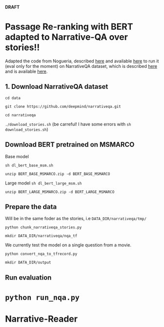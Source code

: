**DRAFT**

# Passage Re-ranking with BERT adapted to Narrative-QA over stories!! 

Adapted the code from Nogueria, described [here](https://arxiv.org/abs/1901.04085) and available [here](https://github.com/nyu-dl/dl4marco-bert) to 
run it (eval only for the moment) on NarrativeQA dataset, which is described
[here](https://arxiv.org/abs/1712.07040) and is available [here](https://github.com/deepmind/narrativeqa).

## 1. Download NarrativeQA dataset
`cd data` 
 
 `git clone https://github.com/deepmind/narrativeqa.git`
 
 `cd narrativeqa`
 
 `./download_stories.sh` (be carreful! I have some errors with `sh download_stories.sh`)
 
## Download BERT pretrained on MSMARCO

Base model

`sh dl_bert_base_msm.sh`

 `unzip BERT_BASE_MSMARCO.zip -d BERT_BASE_MSMARCO`
 
Large model
 `sh dl_bert_large_msm.sh`
 
 `unzip BERT_LARGE_MSMARCO.zip -d BERT_LARGE_MSMARCO`

## Prepare the data
Will be in the same foder as the stories, i.e `DATA_DIR/narrativeqa/tmp/`

`python chunk_narrativeqa_stories.py`

`mkdir DATA_DIR/narrativeqa/nqa_tf`

We currently test the model on a single question from a movie.

`python convert_nqa_to_tfrecord.py`

`mkdir DATA_DIR/output`

## Run evaluation

`python run_nqa.py`
=======
# Narrative-Reader

